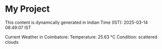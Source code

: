 # My Project

This content is dynamically generated in Indian Time (IST): 2025-03-14 08:49:07 IST


Current Weather in Coimbatore:
Temperature: 25.63 °C
Condition: scattered clouds
